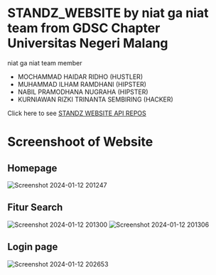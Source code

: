 # STANDZ_WEBSITE by niat ga niat team from GDSC Chapter Universitas Negeri Malang

niat ga niat team member
- MOCHAMMAD HAIDAR RIDHO (HUSTLER)
- MUHAMMAD ILHAM RAMDHANI (HIPSTER)
- NABIL PRAMODHANA NUGRAHA (HIPSTER)
- KURNIAWAN RIZKI TRINANTA SEMBIRING (HACKER)
  
Click here to see <a href="https://github.com/Kurniawanrzk/STANDZ-api">STANDZ WEBSITE API REPOS</a>
# Screenshoot of Website
## Homepage
![Screenshot 2024-01-12 201247](https://github.com/Kurniawanrzk/STANDZ-website/assets/92316345/a3e5dcc9-90fb-44e9-b850-89fd7d3c51b0)

## Fitur Search
![Screenshot 2024-01-12 201300](https://github.com/Kurniawanrzk/STANDZ-website/assets/92316345/072ed4e0-b495-4884-88d4-4333b3f4f0bb)
![Screenshot 2024-01-12 201306](https://github.com/Kurniawanrzk/STANDZ-website/assets/92316345/dc573bbc-c9c7-4ed2-a542-9a2dc8841423)

## Login page
![Screenshot 2024-01-12 202653](https://github.com/Kurniawanrzk/STANDZ-website/assets/92316345/815c9615-2d9c-4d76-b451-60e249e4049b)


